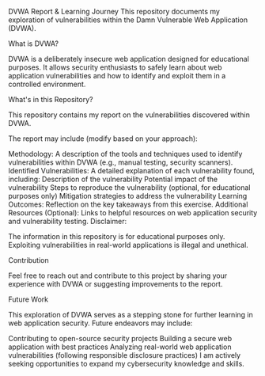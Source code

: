 DVWA Report & Learning Journey
This repository documents my exploration of vulnerabilities within the Damn Vulnerable Web Application (DVWA).

What is DVWA?

DVWA is a deliberately insecure web application designed for educational purposes. It allows security enthusiasts to safely learn about web application vulnerabilities and how to identify and exploit them in a controlled environment.

What's in this Repository?

This repository contains my report on the vulnerabilities discovered within DVWA.

The report may include (modify based on your approach):

Methodology: A description of the tools and techniques used to identify vulnerabilities within DVWA (e.g., manual testing, security scanners).
Identified Vulnerabilities: A detailed explanation of each vulnerability found, including:
Description of the vulnerability
Potential impact of the vulnerability
Steps to reproduce the vulnerability (optional, for educational purposes only)
Mitigation strategies to address the vulnerability
Learning Outcomes: Reflection on the key takeaways from this exercise.
Additional Resources (Optional): Links to helpful resources on web application security and vulnerability testing.
Disclaimer:

The information in this repository is for educational purposes only. Exploiting vulnerabilities in real-world applications is illegal and unethical.

Contribution

Feel free to reach out and contribute to this project by sharing your experience with DVWA or suggesting improvements to the report.

Future Work

This exploration of DVWA serves as a stepping stone for further learning in web application security.  Future endeavors may include:

Contributing to open-source security projects
Building a secure web application with best practices
Analyzing real-world web application vulnerabilities (following responsible disclosure practices)
I am actively seeking opportunities to expand my cybersecurity knowledge and skills.
